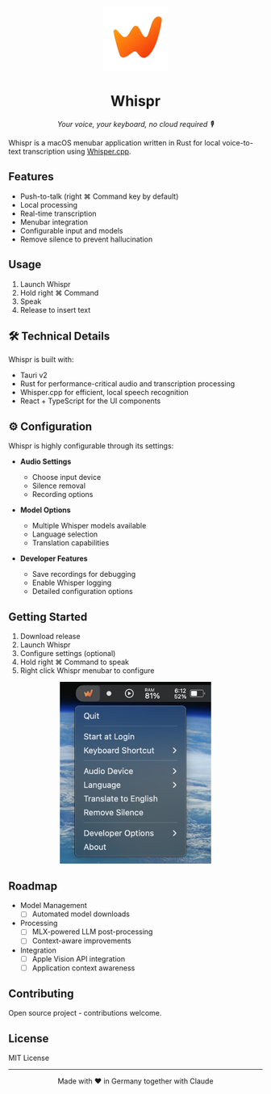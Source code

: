 <div align="center">
  <img src="src/icon.png" alt="Whispr Logo" width="128" height="128">
  <h1>Whispr</h1>
  <p><em>Your voice, your keyboard, no cloud required 🎙️</em></p>
</div>

Whispr is a macOS menubar application written in Rust for local voice-to-text transcription using [Whisper.cpp](https://github.com/ggerganov/whisper.cpp).

## Features

- Push-to-talk (right ⌘ Command key by default)
- Local processing
- Real-time transcription
- Menubar integration
- Configurable input and models
- Remove silence to prevent hallucination

## Usage

1. Launch Whispr
2. Hold right ⌘ Command
3. Speak
4. Release to insert text

## 🛠️ Technical Details

Whispr is built with:
- Tauri v2
- Rust for performance-critical audio and transcription processing
- Whisper.cpp for efficient, local speech recognition
- React + TypeScript for the UI components

## ⚙️ Configuration

Whispr is highly configurable through its settings:

- **Audio Settings**
  - Choose input device
  - Silence removal
  - Recording options

- **Model Options**
  - Multiple Whisper models available
  - Language selection
  - Translation capabilities

- **Developer Features**
  - Save recordings for debugging
  - Enable Whisper logging
  - Detailed configuration options

## Getting Started

1. Download release
2. Launch Whispr
3. Configure settings (optional)
4. Hold right ⌘ Command to speak
5. Right click Whispr menubar to configure

<div align="center">
  <img src="docs/assets/menubar.png" alt="Whispr Menubar Configuration" width="300">
</div>

## Roadmap

- Model Management
  - [ ] Automated model downloads

- Processing
  - [ ] MLX-powered LLM post-processing
  - [ ] Context-aware improvements

- Integration
  - [ ] Apple Vision API integration
  - [ ] Application context awareness

## Contributing

Open source project - contributions welcome.

## License

MIT License

---

<div align="center">
  <p>Made with ❤️ in Germany together with Claude</p>
</div>
